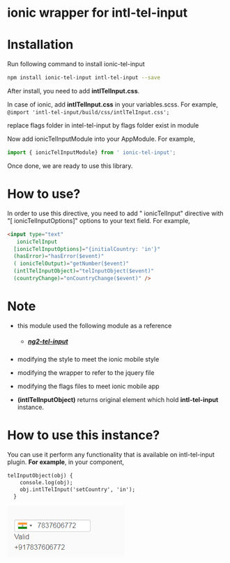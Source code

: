 

# ionic wrapper for intl-tel-input

# Installation

Run following command to install  ionic-tel-input

```sh
npm install ionic-tel-input intl-tel-input --save
```

After install, you need to add **intlTelInput.css**.

In case of ionic, add **intlTelInput.css** in your variables.scss. For example,
```@import 'intl-tel-input/build/css/intlTelInput.css';```


replace flags folder in intel-tel-input by flags folder exist in module

Now add  ionicTelInputModule into your AppModule. For example,

```js
import { ionicTelInputModule} from ' ionic-tel-input';
```

Once done, we are ready to use this library.

# How to use?

In order to use this directive, you need to add " ionicTelInput" directive with "[ ionicTelInputOptions]" options to your text field. For example,

```html
<input type="text"
   ionicTelInput
  [ionicTelInputOptions]="{initialCountry: 'in'}"
  (hasError)="hasError($event)"
  ( ionicTelOutput)="getNumber($event)"
  (intlTelInputObject)="telInputObject($event)"
  (countryChange)="onCountryChange($event)" />
```

# Note
  * this module used the following module as a reference
    * #####  [ng2-tel-input](https://www.npmjs.com/package/ng2-tel-input)

* modifying the style to meet the ionic mobile style
* modifying the wrapper to refer to the jquery file
* modifying the flags files to meet ionic mobile app


* **(intlTelInputObject)** returns original element which hold **intl-tel-input** instance.

# How to use this instance?
You can use it perform any functionality that is available on intl-tel-input plugin. **For example**, in your component,
```
telInputObject(obj) {
    console.log(obj);
    obj.intlTelInput('setCountry', 'in');
  }
```

![N|Solid](./example.png)
